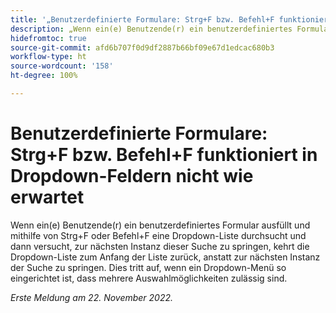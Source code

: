 ```yaml
---
title: '„Benutzerdefinierte Formulare: Strg+F bzw. Befehl+F funktioniert in Dropdown-Feldern nicht wie erwartet“'
description: „Wenn ein(e) Benutzende(r) ein benutzerdefiniertes Formular ausfüllt und mithilfe von Strg+F oder Befehl+F eine Dropdown-Liste durchsucht und dann versucht, zur nächsten Instanz dieser Suche zu springen, kehrt die Dropdown-Liste zum Anfang der Liste zurück, anstatt zur nächsten Instanz der Suche zu springen. Dies tritt auf, wenn ein Dropdown-Menü so eingerichtet ist, dass mehrere Auswahlmöglichkeiten zulässig sind.
hidefromtoc: true
source-git-commit: afd6b707f0d9df2887b66bf09e67d1edcac680b3
workflow-type: ht
source-wordcount: '158'
ht-degree: 100%

---
```



# Benutzerdefinierte Formulare: Strg+F bzw. Befehl+F funktioniert in Dropdown-Feldern nicht wie erwartet

Wenn ein(e) Benutzende(r) ein benutzerdefiniertes Formular ausfüllt und mithilfe von Strg+F oder Befehl+F eine Dropdown-Liste durchsucht und dann versucht, zur nächsten Instanz dieser Suche zu springen, kehrt die Dropdown-Liste zum Anfang der Liste zurück, anstatt zur nächsten Instanz der Suche zu springen. Dies tritt auf, wenn ein Dropdown-Menü so eingerichtet ist, dass mehrere Auswahlmöglichkeiten zulässig sind.

_Erste Meldung am 22. November 2022._

